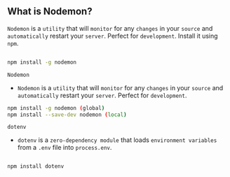 ## What is Nodemon?

`Nodemon` is a `utility` that will `monitor` for any `changes` in your `source` and `automatically` restart your `server`. Perfect for `development`. Install it using `npm`.

```bash

npm install -g nodemon

```

`Nodemon`

- `Nodemon` is a `utility` that will `monitor` for any `changes` in your `source` and `automatically` restart your `server`. Perfect for `development`.

```bash
npm install -g nodemon (global)
npm install --save-dev nodemon (local)
```


`dotenv`

- `dotenv` is a `zero-dependency module` that loads `environment variables` from a `.env` file into `process.env`.

```bash

npm install dotenv

```
